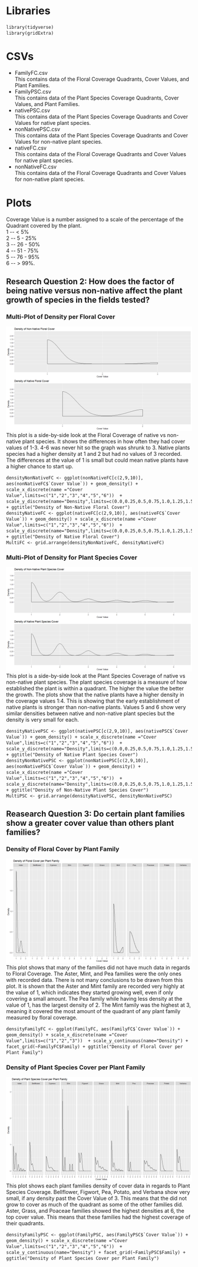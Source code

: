 # Libraries
```
library(tidyverse)
library(gridExtra)
```
# CSVs
* FamilyFC.csv  
This contains data of the Floral Coverage Quadrants, Cover Values, and Plant Families.  
* FamilyPSC.csv  
This contains data of the Plant Species Coverage Quadrants, Cover Values, and Plant Families.  
* nativePSC.csv  
This contains data of the Plant Species Coverage Quadrants and Cover Values for native plant species.  
* nonNativePSC.csv  
This contains data of the Plant Species Coverage Quadrants and Cover Values for non-native plant species.  
* nativeFC.csv  
This contains data of the Floral Coverage Quadrants and Cover Values for native plant species.  
* nonNativeFC.csv  
This contains data of the Floral Coverage Quadrants and Cover Values for non-native plant species.
# Plots
Coverage Value is a number assigned to a scale of the percentage of the Quadrant covered by the plant.  
1 -- < 5%   
2 -- 5 - 25%   
3 -- 26 - 50%  
4 -- 51 - 75%  
5 -- 76 - 95%  
6 -- > 99%.  

## Research Question 2: How does the factor of being native versus non-native affect the plant growth of species in the fields tested?
### Multi-Plot of Density per Floral Cover
![](MultiFC.png)
This plot is a side-by-side look at the Floral Coverage of native vs non-native plant species. It shows the differences in how often they had cover values of 1-3. 4-6 was never hit so the graph was shrunk to 3. Native plants species had a higher density at 1 and 2 but had no values of 3 recorded. The differences at the value of 1 is small but could mean native plants have a higher chance to start up.
```
densityNonNativeFC <- ggplot(nonNativeFC[c(2,9,10)], aes(nonNativeFC$`Cover Value`)) + geom_density() + scale_x_discrete(name ="Cover Value",limits=c("1","2","3","4","5","6"))  + scale_y_discrete(name="Density",limits=c(0.0,0.25,0.5,0.75,1.0,1.25,1.5,1.75,2.0)) + ggtitle("Density of Non-Native Floral Cover")
densityNativeFC <- ggplot(nativeFC[c(2,9,10)], aes(nativeFC$`Cover Value`)) + geom_density() + scale_x_discrete(name ="Cover Value",limits=c("1","2","3","4","5","6"))  + scale_y_discrete(name="Density",limits=c(0.0,0.25,0.5,0.75,1.0,1.25,1.5,1.75,2.0)) + ggtitle("Density of Native Floral Cover")
MultiFC <- grid.arrange(densityNonNativeFC, densityNativeFC)
```
### Multi-Plot of Density for Plant Species Cover
![](MultiPSC.png)
This plot is a side-by-side look at the Plant Species Coverage of native vs non-native plant species. The plant species coverage is a measure of how established the plant is within a quadrant. The higher the value the better the growth. The plots show that the native plants have a higher density in the coverage values 1:4. This is showing that the early establishment of native plants is stronger than non-native plants. Values 5 and 6 show very similar densities between native and non-native plant species but the density is very small for each.
```
densityNativePSC <- ggplot(nativePSC[c(2,9,10)], aes(nativePSC$`Cover Value`)) + geom_density() + scale_x_discrete(name ="Cover Value",limits=c("1","2","3","4","5","6"))  + scale_y_discrete(name="Density",limits=c(0.0,0.25,0.5,0.75,1.0,1.25,1.5)) + ggtitle("Density of Native Plant Species Cover")
densityNonNativePSC <- ggplot(nonNativePSC[c(2,9,10)], aes(nonNativePSC$`Cover Value`)) + geom_density() + scale_x_discrete(name ="Cover Value",limits=c("1","2","3","4","5","6"))  + scale_y_discrete(name="Density",limits=c(0.0,0.25,0.5,0.75,1.0,1.25,1.5)) + ggtitle("Density of Non-Native Plant Species Cover")
MultiPSC <- grid.arrange(densityNativePSC, densityNonNativePSC)
```

## Reasearch Question 3: Do certain plant families show a greater cover value than others plant families?
### Density of Floral Cover by Plant Family
![](densityFamilyFC.png)
This plot shows that many of the families did not have much data in regards to Floral Coverage. The Aster, Mint, and Pea families were the only ones with recorded data. There is not many conclusions to be drawn from this plot. It is shown that the Aster and Mint family are recorded very highly at the value of 1, which indicates they started growing well, even if only covering a small amount. The Pea family while having less density at the value of 1, has the largest density of 2. The Mint family was the highest at 3, meaning it covered the most amount of the quadrant of any plant family measured by floral coverage.
```
densityFamilyFC <- ggplot(FamilyFC, aes(FamilyFC$`Cover Value`)) + geom_density() + scale_x_discrete(name ="Cover Value",limits=c("1","2","3"))  + scale_y_continuous(name="Density") + facet_grid(~FamilyFC$Family) + ggtitle("Density of Floral Cover per Plant Family")
```
### Density of Plant Species Cover per Plant Family
![](densityFamilyPSC.png)
This plot shows each plant families density of cover data in regards to Plant Species Coverage. Bellflower, Figwort, Pea, Potato, and Verbana show very small, if any density past the Cover Value of 3. This means that the did not grow to cover as much of the quadrant as some of the other families did. Aster, Grass, and Poaceae families showed the highest densities at 6, the top cover value. This means that these families had the highest coverage of their quadrants.
```
densityFamilyPSC <- ggplot(FamilyPSC, aes(FamilyPSC$`Cover Value`)) + geom_density() + scale_x_discrete(name ="Cover Value",limits=c("1","2","3","4","5","6"))  + scale_y_continuous(name="Density") + facet_grid(~FamilyPSC$Family) + ggtitle("Density of Plant Species Cover per Plant Family")
```
